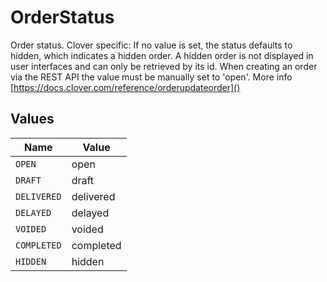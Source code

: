 # OrderStatus

Order status. Clover specific: If no value is set, the status defaults to hidden, which indicates a hidden order. A hidden order is not displayed in user interfaces and can only be retrieved by its id. When creating an order via the REST API the value must be manually set to 'open'. More info [https://docs.clover.com/reference/orderupdateorder]()


## Values

| Name        | Value       |
| ----------- | ----------- |
| `OPEN`      | open        |
| `DRAFT`     | draft       |
| `DELIVERED` | delivered   |
| `DELAYED`   | delayed     |
| `VOIDED`    | voided      |
| `COMPLETED` | completed   |
| `HIDDEN`    | hidden      |